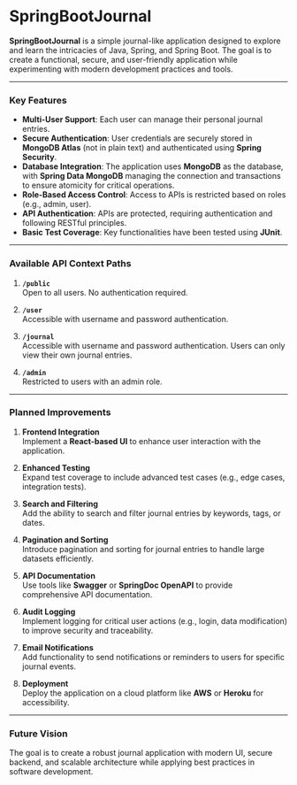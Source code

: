 # SpringBootJournal

**SpringBootJournal** is a simple journal-like application designed to explore and learn the intricacies of Java, Spring, and Spring Boot. The goal is to create a functional, secure, and user-friendly application while experimenting with modern development practices and tools.

---

### **Key Features**

- **Multi-User Support**: Each user can manage their personal journal entries.
- **Secure Authentication**: User credentials are securely stored in **MongoDB Atlas** (not in plain text) and authenticated using **Spring Security**.
- **Database Integration**: The application uses **MongoDB** as the database, with **Spring Data MongoDB** managing the connection and transactions to ensure atomicity for critical operations.
- **Role-Based Access Control**: Access to APIs is restricted based on roles (e.g., admin, user).
- **API Authentication**: APIs are protected, requiring authentication and following RESTful principles.
- **Basic Test Coverage**: Key functionalities have been tested using **JUnit**.

---

### **Available API Context Paths**

1. **`/public`**  
   Open to all users. No authentication required.

2. **`/user`**  
   Accessible with username and password authentication.

3. **`/journal`**  
   Accessible with username and password authentication. Users can only view their own journal entries.

4. **`/admin`**  
   Restricted to users with an admin role.

---

### **Planned Improvements**

1. **Frontend Integration**  
   Implement a **React-based UI** to enhance user interaction with the application.

2. **Enhanced Testing**  
   Expand test coverage to include advanced test cases (e.g., edge cases, integration tests).

3. **Search and Filtering**  
   Add the ability to search and filter journal entries by keywords, tags, or dates.

4. **Pagination and Sorting**  
   Introduce pagination and sorting for journal entries to handle large datasets efficiently.

5. **API Documentation**  
   Use tools like **Swagger** or **SpringDoc OpenAPI** to provide comprehensive API documentation.

6. **Audit Logging**  
   Implement logging for critical user actions (e.g., login, data modification) to improve security and traceability.

7. **Email Notifications**  
   Add functionality to send notifications or reminders to users for specific journal events.

8. **Deployment**  
   Deploy the application on a cloud platform like **AWS** or **Heroku** for accessibility.

---

### **Future Vision**

The goal is to create a robust journal application with modern UI, secure backend, and scalable architecture while applying best practices in software development.
